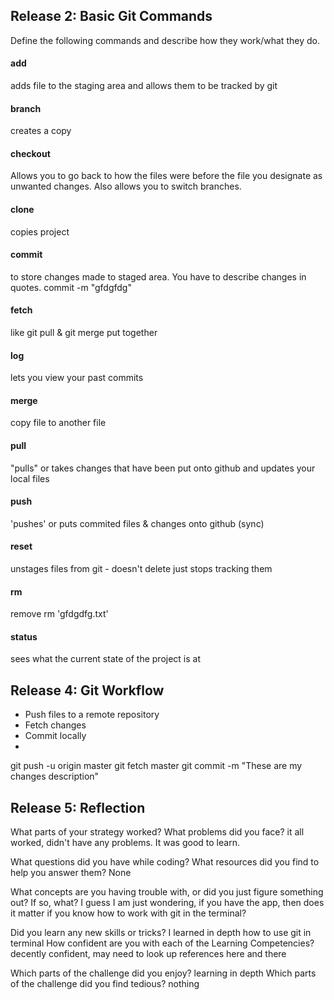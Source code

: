 ## Release 2: Basic Git Commands
Define the following commands and describe how they work/what they do.  


#### add
adds file to the staging area and allows them to be tracked by git

#### branch
creates a copy

#### checkout
Allows you to go back to how the files were before the file you designate as unwanted changes. Also allows you to switch branches.

#### clone
copies project

#### commit
to store changes made to staged area. You have to describe changes in quotes.
commit -m "gfdgfdg"

#### fetch
like git pull & git merge put together

#### log
lets you view your past commits

#### merge
copy file to another file

#### pull
"pulls" or takes changes that have been put onto github and updates your local files

#### push
'pushes' or puts commited files & changes onto github (sync)

#### reset
unstages files from git - doesn't delete just stops tracking them 

#### rm
remove
rm 'gfdgdfg.txt'

#### status
sees what the current state of the project is at


## Release 4: Git Workflow

- Push files to a remote repository
- Fetch changes
- Commit locally
- 

git push -u origin master
git fetch master
git commit -m "These are my changes description"

## Release 5: Reflection

What parts of your strategy worked? What problems did you face?
it all worked, didn't have any problems. It was good to learn.

What questions did you have while coding? What resources did you find to help you answer them?
None

What concepts are you having trouble with, or did you just figure something out? If so, what?
I guess I am just wondering, if you have the app, then does it matter if you know how to work with git in the terminal?

Did you learn any new skills or tricks?
I learned in depth how to use git in terminal
How confident are you with each of the Learning Competencies?
decently confident, may need to look up references here and there

Which parts of the challenge did you enjoy?
learning in depth
Which parts of the challenge did you find tedious?
nothing
